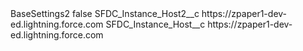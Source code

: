 <?xml version="1.0" encoding="UTF-8"?>
<CustomMetadata xmlns="http://soap.sforce.com/2006/04/metadata" xmlns:xsi="http://www.w3.org/2001/XMLSchema-instance" xmlns:xsd="http://www.w3.org/2001/XMLSchema">
    <label>BaseSettings2</label>
    <protected>false</protected>
    <values>
        <field>SFDC_Instance_Host2__c</field>
        <value xsi:type="xsd:string">https://zpaper1-dev-ed.lightning.force.com</value>
    </values>
    <values>
        <field>SFDC_Instance_Host__c</field>
        <value xsi:type="xsd:string">https://zpaper1-dev-ed.lightning.force.com</value>
    </values>
</CustomMetadata>
